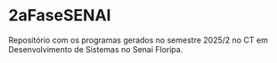 # 2aFaseSENAI
Repositório com os programas gerados no semestre 2025/2 no CT em Desenvolvimento de Sistemas no Senai Floripa.
